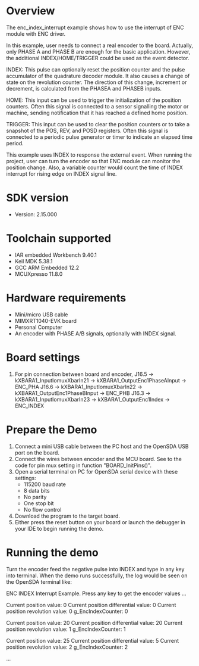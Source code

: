 Overview
========

The enc_index_interrupt example shows how to use the interrupt of ENC module with ENC driver.

In this example, user needs to connect a real encoder to the board. Actually, only PHASE A and PHASE B are enough for the basic application. However, the additional INDEX/HOME/TRIGGER could be used as the event detector. 

INDEX: This pulse can optionally reset the position counter and the pulse accumulator of the quadrature decoder module. It also causes a change of state on the revolution counter. The direction of this change, increment or decrement, is calculated from the PHASEA and PHASEB inputs.

HOME: This input can be used to trigger the initialization of the position counters. Often this signal is connected to a sensor signalling the motor or machine, sending notification that it has reached a defined home position.

TRIGGER: This input can be used to clear the position counters or to take a snapshot of the POS, REV, and POSD registers. Often this signal is connected to a periodic pulse generator or timer to indicate an elapsed time period.

This example uses INDEX to response the external event. When running the project, user can turn the encoder so that ENC module can monitor the position change. Also, a variable counter would count the time of INDEX interrupt for rising edge on INDEX signal line.


SDK version
===========
- Version: 2.15.000

Toolchain supported
===================
- IAR embedded Workbench  9.40.1
- Keil MDK  5.38.1
- GCC ARM Embedded  12.2
- MCUXpresso  11.8.0

Hardware requirements
=====================
- Mini/micro USB cable
- MIMXRT1040-EVK board
- Personal Computer
- An encoder with PHASE A/B signals, optionally with INDEX signal.

Board settings
==============
1. For pin connection between board and encoder,
      J16.5 -> kXBARA1_InputIomuxXbarIn21 -> kXBARA1_OutputEnc1PhaseAInput -> ENC_PHA
      J16.6 -> kXBARA1_InputIomuxXbarIn22 -> kXBARA1_OutputEnc1PhaseBInput -> ENC_PHB
      J16.3 -> kXBARA1_InputIomuxXbarIn23 -> kXBARA1_OutputEnc1Index -> ENC_INDEX


Prepare the Demo
================
1.  Connect a mini USB cable between the PC host and the OpenSDA USB port on the board.
2.  Connect the wires between encoder and the MCU board. See to the code for pin mux setting in function "BOARD_InitPins()".
3.  Open a serial terminal on PC for OpenSDA serial device with these settings:
    - 115200 baud rate
    - 8 data bits
    - No parity
    - One stop bit
    - No flow control
4.  Download the program to the target board.
5.  Either press the reset button on your board or launch the debugger in your IDE to begin running the demo.

Running the demo
================
Turn the encoder feed the negative pulse into INDEX and type in any key into terminal.
When the demo runs successfully, the log would be seen on the OpenSDA terminal like:

ENC INDEX Interrupt Example.
Press any key to get the encoder values ...

Current position value: 0
Current position differential value: 0
Current position revolution value: 0
g_EncIndexCounter: 0

Current position value: 20
Current position differential value: 20
Current position revolution value: 1
g_EncIndexCounter: 1

Current position value: 25
Current position differential value: 5
Current position revolution value: 2
g_EncIndexCounter: 2

...


